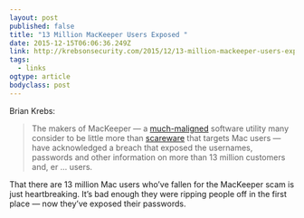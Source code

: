 ```yaml
---
layout: post 
published: false 
title: "13 Million MacKeeper Users Exposed " 
date: 2015-12-15T06:06:36.249Z 
link: http://krebsonsecurity.com/2015/12/13-million-mackeeper-users-exposed/ 
tags:
  - links
ogtype: article 
bodyclass: post 
---
```


Brian Krebs:

> The makers of MacKeeper — a [much-maligned](http://www.macworld.com/article/2861435/software-utilities/how-to-uninstall-mackeeper-from-your-mac.html) software utility many consider to be little more than [scareware](https://en.wikipedia.org/wiki/MacKeeper) that targets Mac users — have acknowledged a breach that exposed the usernames, passwords and other information on more than 13 million customers and, er … users.

That there are 13 million Mac users who’ve fallen for the MacKeeper scam is just heartbreaking. It’s bad enough they were ripping people off in the first place — now they’ve exposed their passwords.
